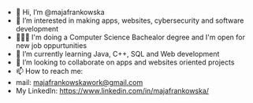 - 👋 Hi, I’m @majafrankowska
- 👀 I’m interested in making apps, websites, cybersecurity and software development
- 👩🏻‍💻 I'm doing a Computer Science Bachealor degree and I'm open for new job oppurtunities 
- 🌱 I’m currently learning Java, C++, SQL and Web development
- 💞️ I’m looking to collaborate on apps and websites oriented projects 
- 📫 How to reach me: 
- mail: majafrankowskawork@gmail.com
- My LinkedIn: https://www.linkedin.com/in/majafrankowska/

<!---
majafrankowska/majafrankowska is a ✨ special ✨ repository because its `README.md` (this file) appears on your GitHub profile.
You can click the Preview link to take a look at your changes.
--->
